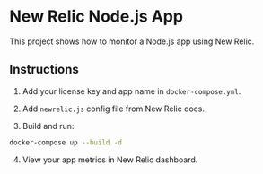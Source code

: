 # New Relic Node.js App

This project shows how to monitor a Node.js app using New Relic.

## Instructions

1. Add your license key and app name in `docker-compose.yml`.

2. Add `newrelic.js` config file from New Relic docs.

3. Build and run:

```bash
docker-compose up --build -d
```

4. View your app metrics in New Relic dashboard.
